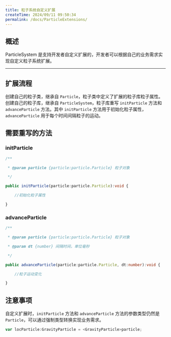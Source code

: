 ```yaml
---
title: 粒子系统自定义扩展
createTime: 2024/09/11 09:50:34
permalink: /docs/ParticleExtensions/
---
```

## 概述

ParticleSystem 是支持开发者自定义扩展的，开发者可以根据自己的业务需求实现自定义粒子系统扩展。

---

## 扩展流程

创建自己的粒子类，继承自 `Particle`，粒子类中定义了扩展的粒子库粒子属性。创建自己的粒子库，继承自 `ParticleSystem`，粒子库重写 `initParticle` 方法和 `advanceParticle` 方法。其中 `initParticle` 方法用于初始化粒子属性，`advanceParticle` 用于每个时间间隔粒子的运动。

## 需要重写的方法

### initParticle

``` typescript
/**

 * @param particle {particle:particle.Particle} 粒子对象

 */

public initParticle(particle:particle.Particle):void {

    //初始化粒子属性

}
``` 

### advanceParticle

``` typescript
/**

 * @param particle {particle:particle.Particle} 粒子对象

 * @param dt {number} 间隔时间，单位毫秒

 */

public advanceParticle(particle:particle.Particle, dt:number):void {

    //粒子运动变化

}
``` 

## 注意事项

自定义扩展时，`initParticle` 方法和 `advanceParticle` 方法的参数类型仍然是 `Particle`，可以通过强制类型转换实现业务需求。

``` typescript
var locParticle:GravityParticle = <GravityParticle>particle;
``` 
